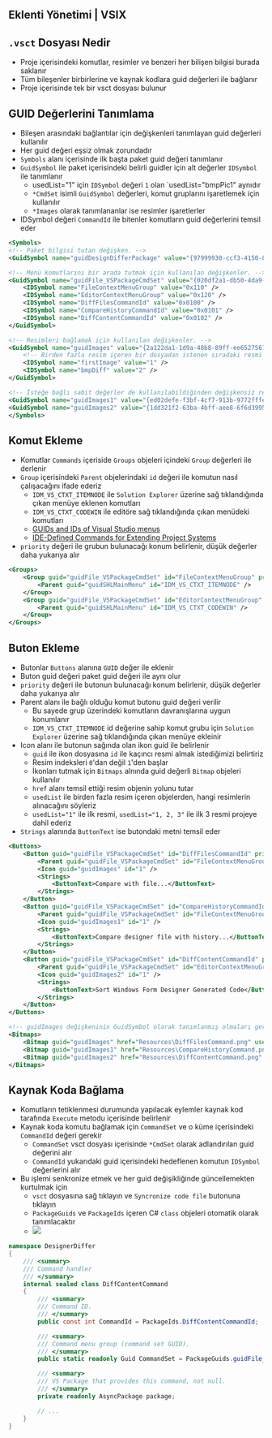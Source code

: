 ## Eklenti Yönetimi | VSIX

## `.vsct` Dosyası Nedir

- Proje içerisindeki komutlar, resimler ve benzeri her bilişen bilgisi burada saklanır
- Tüm bileşenler birbirlerine ve kaynak kodlara guid değerleri ile bağlanır
- Proje içerisinde tek bir vsct dosyası bulunur

## GUID Değerlerini Tanımlama

- Bileşen arasındaki bağlantılar için değişkenleri tanımlayan guid değerleri kullanılır
- Her guid değeri eşsiz olmak zorundadır
- `Symbols` alanı içerisinde ilk başta paket guid değeri tanımlanır
- `GuidSymbol` ile paket içerisindeki belirli guidler için alt değerler `IDSymbol` ile tanımlanır
    - usedList="1" için `IDSymbol` değeri `1` olan `usedList="bmpPic1" aynıdır
    - `*CmdSet` isimli `GuidSymbol` değerleri, komut gruplarını işaretlemek için kullanılır
    - `*Images` olarak tanımlananlar ise resimler işaretlerler
- IDSymbol değeri `CommandId` ile bitenler komutların guid değerlerini temsil eder

```xml
<Symbols>
<!-- Paket bilgisi tutan değişken. -->
<GuidSymbol name="guidDesignDifferPackage" value="{97999930-ccf3-4150-8507-52957afe824c}" />

<!-- Menü komutlarını bir arada tutmak için kullanılan değişkenler. -->
<GuidSymbol name="guidFile_VSPackageCmdSet" value="{020df2a1-db50-4da9-b02d-429321000270}">
    <IDSymbol name="FileContextMenuGroup" value="0x110" />
    <IDSymbol name="EditorContextMenuGroup" value="0x120" />
    <IDSymbol name="DiffFilesCommandId" value="0x0100" />
    <IDSymbol name="CompareHistoryCommandId" value="0x0101" />
    <IDSymbol name="DiffContentCommandId" value="0x0102" />
</GuidSymbol>

<!-- Resimleri bağlamak için kullanılan değişkenler. -->
<GuidSymbol name="guidImages" value="{2a122da1-1d9a-48b8-89ff-ee6527567153}">
    <!-- Birden fazla resim içeren bir dosyadan istenen sıradaki resmi almak için kullanılır -->
    <IDSymbol name="firstImage" value="1" />
    <IDSymbol name="bmpDiff" value="2" />
</GuidSymbol>

<!-- İsteğe bağlı sabit değerler de kullanılabildiğinden değişkensiz resim işaretçisi tanımlanabilir -->
<GuidSymbol name="guidImages1" value="{ed02defe-f3bf-4cf7-913b-9772fffe8e26}"></GuidSymbol>
<GuidSymbol name="guidImages2" value="{1dd321f2-63ba-4bff-aee8-6f6d3995c650}"></GuidSymbol>
</Symbols>
```

## Komut Ekleme

- Komutlar `Commands` içeriside `Groups` objeleri içindeki `Group` değerleri ile derlenir
- `Group` içerisindeki `Parent` objelerindaki `id` değeri ile komutun nasıl çalışacağını ifade ederiz
    - `IDM_VS_CTXT_ITEMNODE` ile `Solution Explorer` üzerine sağ tıklandığında çıkan menüye eklenen komutları
    - `IDM_VS_CTXT_CODEWIN` ile editöre sağ tıklandığında çıkan menüdeki komutları
    - [GUIDs and IDs of Visual Studio menus](https://docs.microsoft.com/en-us/visualstudio/extensibility/internals/guids-and-ids-of-visual-studio-menus?view=vs-2019s)
    - [IDE-Defined Commands for Extending Project Systems](https://docs.microsoft.com/en-us/visualstudio/extensibility/internals/ide-defined-commands-for-extending-project-systems?view=vs-2019s)
- `priority` değeri ile grubun bulunacağı konum belirlenir, düşük değerler daha yukarıya alır

```xml
<Groups>
    <Group guid="guidFile_VSPackageCmdSet" id="FileContextMenuGroup" priority="0x0400">
        <Parent guid="guidSHLMainMenu" id="IDM_VS_CTXT_ITEMNODE" />
    </Group>
    <Group guid="guidFile_VSPackageCmdSet" id="EditorContextMenuGroup" priority="0x0300">
        <Parent guid="guidSHLMainMenu" id="IDM_VS_CTXT_CODEWIN" />
    </Group>
</Groups>
```

## Buton Ekleme

- Butonlar `Buttons` alanına `GUID` değer ile eklenir
- Buton guid değeri paket guid değeri ile aynı olur
- `priority` değeri ile butonun bulunacağı konum belirlenir, düşük değerler daha yukarıya alır
- Parent alanı ile bağlı olduğu komut butonu guid değeri verilir
    - Bu sayede grup üzerindeki komutların davranışlarına uygun konumlanır
    - `IDM_VS_CTXT_ITEMNODE` id değerine sahip komut grubu için `Solution Explorer` üzerine sağ tıklandığında çıkan menüye ekleinir
- Icon alanı ile butonun sağında olan ikon guid ile belirlenir
    - `guid` ile ikon dosyasına `id` ile kaçıncı resmi almak istediğimizi belirtiriz
    - Resim indeksleri `0`'dan değil `1`'den başlar
    - İkonları tutmak için `Bitmaps` alnında guid değerli `Bitmap` objeleri kullanılır
    - `href` alanı temsil ettiği resim objenin yolunu tutar
    - `usedList` ile birden fazla resim içeren objelerden, hangi resimlerin alınacağını söyleriz
    - `usedList="1"` ile ilk resmi, `usedList="1, 2, 3"` ile ilk 3 resmi projeye dahil ederiz
- `Strings` alanında `ButtonText` ise butondaki metni temsil eder

```xml
<Buttons>
    <Button guid="guidFile_VSPackageCmdSet" id="DiffFilesCommandId" priority="0x0100" type="Button">
        <Parent guid="guidFile_VSPackageCmdSet" id="FileContextMenuGroup" />
        <Icon guid="guidImages" id="1" />
        <Strings>
            <ButtonText>Compare with file...</ButtonText>
        </Strings>
    </Button>
    <Button guid="guidFile_VSPackageCmdSet" id="CompareHistoryCommandId" priority="0x0100" type="Button">
        <Parent guid="guidFile_VSPackageCmdSet" id="FileContextMenuGroup" />
        <Icon guid="guidImages1" id="1" />
        <Strings>
            <ButtonText>Compare designer file with history...</ButtonText>
        </Strings>
    </Button>
    <Button guid="guidFile_VSPackageCmdSet" id="DiffContentCommandId" priority="0x0100" type="Button">
        <Parent guid="guidFile_VSPackageCmdSet" id="EditorContextMenuGroup" />
        <Icon guid="guidImages2" id="1" />
        <Strings>
            <ButtonText>Sort Windows Form Designer Generated Code</ButtonText>
        </Strings>
    </Button>
</Buttons>

<!-- guidImages değişkeninin GuidSymbol olarak tanımlanmış olmaları gerekmektedir -->
<Bitmaps>
    <Bitmap guid="guidImages" href="Resources\DiffFilesCommand.png" usedList="1" />
    <Bitmap guid="guidImages1" href="Resources\CompareHistoryCommand.png" usedList="1" />
    <Bitmap guid="guidImages2" href="Resources\DiffContentCommand.png" usedList="1" />
</Bitmaps>
```

## Kaynak Koda Bağlama

- Komutların tetiklenmesi durumunda yapılacak eylemler kaynak kod tarafında `Execute` metodu içerisinde belirlenir
- Kaynak koda komutu bağlamak için `CommandSet` ve o küme içerisindeki `CommandId` değeri gerekir
    - `CommandSet` vsct dosyası içerisinde `*CmdSet` olarak adlandırılan guid değerini alır
    - `CommandId` yukarıdaki guid içerisindeki hedeflenen komutun `IDSymbol` değerlerini alır
- Bu işlemi senkronize etmek ve her guid değişikliğinde güncellemekten kurtulmak için
    - `vsct` dosyasına sağ tıklayın ve `Syncronize code file` butonuna tıklayın
    - `PackageGuids` ve `PackageIds` içeren C# `class` objeleri otomatik olarak tanımlacaktır  
    - ![](vsix_sync_manifest.png) 

```c#
namespace DesignerDiffer
{
    /// <summary>
    /// Command handler
    /// </summary>
    internal sealed class DiffContentCommand
    {
        /// <summary>
        /// Command ID.
        /// </summary>
        public const int CommandId = PackageIds.DiffContentCommandId;

        /// <summary>
        /// Command menu group (command set GUID).
        /// </summary>
        public static readonly Guid CommandSet = PackageGuids.guidFile_VSPackageCmdSet;

        /// <summary>
        /// VS Package that provides this command, not null.
        /// </summary>
        private readonly AsyncPackage package;

        // ...
    }
}
```

